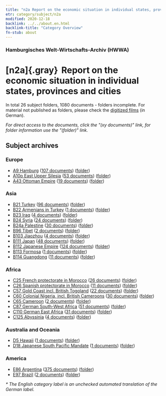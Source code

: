 ```yaml
---
title: "n2a Report on the economic situation in individual states, provinces and cities"
etr: category/subject/n2a
modified: 2020-12-18
backlink: ../../about.en.html
backlink-title: "Category Overview"
fn-stub: about
---
```


### Hamburgisches Welt-Wirtschafts-Archiv (HWWA)
# [n2a]{.gray}&#8201; Report on the economic situation in individual states, provinces and cities&#160; 





In total 26 subject folders, 1080 documents - folders incomplete.
For material not published as folders, please check the [digitized films](/film/h1_sh) (in German).

_For direct access to the documents, click the "(xy documents)" link, for folder information use the "(folder)" link._

## Subject archives



### Europe

- [A9 Hamburg](../../../geo/about.en.html#A9) (<a href="https://dfg-viewer.de/show/?tx_dlf[id]=https://pm20.zbw.eu/mets/sh/1409xx/140905/1450xx/145026/public.mets.en.xml" target="_blank">107 documents</a>) ([folder](http://purl.org/pressemappe20/folder/sh/140905,145026))
- [A10p East Upper Silesia](../../../geo/about.en.html#A10p) (<a href="https://dfg-viewer.de/show/?tx_dlf[id]=https://pm20.zbw.eu/mets/sh/1409xx/140951/1450xx/145026/public.mets.en.xml" target="_blank">53 documents</a>) ([folder](http://purl.org/pressemappe20/folder/sh/140951,145026))
- [A43 Ottoman Empire](../../../geo/about.en.html#A43) (<a href="https://dfg-viewer.de/show/?tx_dlf[id]=https://pm20.zbw.eu/mets/sh/1410xx/141034/1450xx/145026/public.mets.en.xml" target="_blank">19 documents</a>) ([folder](http://purl.org/pressemappe20/folder/sh/141034,145026))

### Asia

- [B21 Turkey](../../../geo/about.en.html#B21) (<a href="https://dfg-viewer.de/show/?tx_dlf[id]=https://pm20.zbw.eu/mets/sh/1411xx/141111/1450xx/145026/public.mets.en.xml" target="_blank">96 documents</a>) ([folder](http://purl.org/pressemappe20/folder/sh/141111,145026))
- [B22 Armenians in Turkey](../../../geo/about.en.html#B22) (<a href="https://dfg-viewer.de/show/?tx_dlf[id]=https://pm20.zbw.eu/mets/sh/1411xx/141112/1450xx/145026/public.mets.en.xml" target="_blank">1 documents</a>) ([folder](http://purl.org/pressemappe20/folder/sh/141112,145026))
- [B23 Iraq](../../../geo/about.en.html#B23) (<a href="https://dfg-viewer.de/show/?tx_dlf[id]=https://pm20.zbw.eu/mets/sh/1411xx/141113/1450xx/145026/public.mets.en.xml" target="_blank">4 documents</a>) ([folder](http://purl.org/pressemappe20/folder/sh/141113,145026))
- [B24 Syria](../../../geo/about.en.html#B24) (<a href="https://dfg-viewer.de/show/?tx_dlf[id]=https://pm20.zbw.eu/mets/sh/1411xx/141114/1450xx/145026/public.mets.en.xml" target="_blank">24 documents</a>) ([folder](http://purl.org/pressemappe20/folder/sh/141114,145026))
- [B24a Palestine](../../../geo/about.en.html#B24a) (<a href="https://dfg-viewer.de/show/?tx_dlf[id]=https://pm20.zbw.eu/mets/sh/1411xx/141115/1450xx/145026/public.mets.en.xml" target="_blank">30 documents</a>) ([folder](http://purl.org/pressemappe20/folder/sh/141115,145026))
- [B96 Tibet](../../../geo/about.en.html#B96) (<a href="https://dfg-viewer.de/show/?tx_dlf[id]=https://pm20.zbw.eu/mets/sh/1412xx/141259/1450xx/145026/public.mets.en.xml" target="_blank">2 documents</a>) ([folder](http://purl.org/pressemappe20/folder/sh/141259,145026))
- [B103 Jiaozhou](../../../geo/about.en.html#B103) (<a href="https://dfg-viewer.de/show/?tx_dlf[id]=https://pm20.zbw.eu/mets/sh/1261xx/126163/1450xx/145026/public.mets.en.xml" target="_blank">4 documents</a>) ([folder](http://purl.org/pressemappe20/folder/sh/126163,145026))
- [B111 Japan](../../../geo/about.en.html#B111) (<a href="https://dfg-viewer.de/show/?tx_dlf[id]=https://pm20.zbw.eu/mets/sh/1412xx/141272/1450xx/145026/public.mets.en.xml" target="_blank">48 documents</a>) ([folder](http://purl.org/pressemappe20/folder/sh/141272,145026))
- [B112 Japanese Empire](../../../geo/about.en.html#B112) (<a href="https://dfg-viewer.de/show/?tx_dlf[id]=https://pm20.zbw.eu/mets/sh/1412xx/141273/1450xx/145026/public.mets.en.xml" target="_blank">124 documents</a>) ([folder](http://purl.org/pressemappe20/folder/sh/141273,145026))
- [B113 Formosa](../../../geo/about.en.html#B113) (<a href="https://dfg-viewer.de/show/?tx_dlf[id]=https://pm20.zbw.eu/mets/sh/1412xx/141274/1450xx/145026/public.mets.en.xml" target="_blank">1 documents</a>) ([folder](http://purl.org/pressemappe20/folder/sh/141274,145026))
- [B114 Guangdong](../../../geo/about.en.html#B114) (<a href="https://dfg-viewer.de/show/?tx_dlf[id]=https://pm20.zbw.eu/mets/sh/1412xx/141275/1450xx/145026/public.mets.en.xml" target="_blank">11 documents</a>) ([folder](http://purl.org/pressemappe20/folder/sh/141275,145026))

### Africa

- [C25 French protectorate in Morocco](../../../geo/about.en.html#C25) (<a href="https://dfg-viewer.de/show/?tx_dlf[id]=https://pm20.zbw.eu/mets/sh/1413xx/141358/1450xx/145026/public.mets.en.xml" target="_blank">26 documents</a>) ([folder](http://purl.org/pressemappe20/folder/sh/141358,145026))
- [C26 Spanish protectorate in Morocco](../../../geo/about.en.html#C26) (<a href="https://dfg-viewer.de/show/?tx_dlf[id]=https://pm20.zbw.eu/mets/sh/1413xx/141359/1450xx/145026/public.mets.en.xml" target="_blank">11 documents</a>) ([folder](http://purl.org/pressemappe20/folder/sh/141359,145026))
- [C57 Gold Coast incl. British Togoland](../../../geo/about.en.html#C57) (<a href="https://dfg-viewer.de/show/?tx_dlf[id]=https://pm20.zbw.eu/mets/sh/1414xx/141406/1450xx/145026/public.mets.en.xml" target="_blank">22 documents</a>) ([folder](http://purl.org/pressemappe20/folder/sh/141406,145026))
- [C60 Colonial Nigeria, incl. British Cameroons](../../../geo/about.en.html#C60) (<a href="https://dfg-viewer.de/show/?tx_dlf[id]=https://pm20.zbw.eu/mets/sh/1414xx/141409/1450xx/145026/public.mets.en.xml" target="_blank">30 documents</a>) ([folder](http://purl.org/pressemappe20/folder/sh/141409,145026))
- [C65 Cameroon](../../../geo/about.en.html#C65) (<a href="https://dfg-viewer.de/show/?tx_dlf[id]=https://pm20.zbw.eu/mets/sh/1414xx/141410/1450xx/145026/public.mets.en.xml" target="_blank">2 documents</a>) ([folder](http://purl.org/pressemappe20/folder/sh/141410,145026))
- [C87 German South-West Africa](../../../geo/about.en.html#C87) (<a href="https://dfg-viewer.de/show/?tx_dlf[id]=https://pm20.zbw.eu/mets/sh/1414xx/141450/1450xx/145026/public.mets.en.xml" target="_blank">51 documents</a>) ([folder](http://purl.org/pressemappe20/folder/sh/141450,145026))
- [C110 German East Africa](../../../geo/about.en.html#C110) (<a href="https://dfg-viewer.de/show/?tx_dlf[id]=https://pm20.zbw.eu/mets/sh/1414xx/141471/1450xx/145026/public.mets.en.xml" target="_blank">31 documents</a>) ([folder](http://purl.org/pressemappe20/folder/sh/141471,145026))
- [C125 Abyssinia](../../../geo/about.en.html#C125) (<a href="https://dfg-viewer.de/show/?tx_dlf[id]=https://pm20.zbw.eu/mets/sh/1414xx/141482/1450xx/145026/public.mets.en.xml" target="_blank">4 documents</a>) ([folder](http://purl.org/pressemappe20/folder/sh/141482,145026))

### Australia and Oceania

- [D5 Hawaii](../../../geo/about.en.html#D5) (<a href="https://dfg-viewer.de/show/?tx_dlf[id]=https://pm20.zbw.eu/mets/sh/1415xx/141595/1450xx/145026/public.mets.en.xml" target="_blank">1 documents</a>) ([folder](http://purl.org/pressemappe20/folder/sh/141595,145026))
- [D18 Japanese South Pacific Mandate](../../../geo/about.en.html#D18) (<a href="https://dfg-viewer.de/show/?tx_dlf[id]=https://pm20.zbw.eu/mets/sh/1416xx/141618/1450xx/145026/public.mets.en.xml" target="_blank">1 documents</a>) ([folder](http://purl.org/pressemappe20/folder/sh/141618,145026))

### America

- [E86 Argentina](../../../geo/about.en.html#E86) (<a href="https://dfg-viewer.de/show/?tx_dlf[id]=https://pm20.zbw.eu/mets/sh/1416xx/141692/1450xx/145026/public.mets.en.xml" target="_blank">375 documents</a>) ([folder](http://purl.org/pressemappe20/folder/sh/141692,145026))
- [E97 Brazil](../../../geo/about.en.html#E97) (<a href="https://dfg-viewer.de/show/?tx_dlf[id]=https://pm20.zbw.eu/mets/sh/1416xx/141697/1450xx/145026/public.mets.en.xml" target="_blank">2 documents</a>) ([folder](http://purl.org/pressemappe20/folder/sh/141697,145026))


_* The English category label is an unchecked automated translation of the German label._

